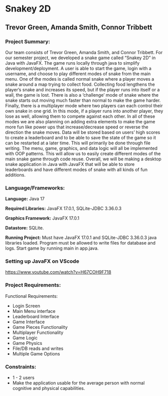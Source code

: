 #  Snakey 2D #
## Trevor Green, Amanda Smith, Connor Tribbett ##

### Project Summary: ###
Our team consists of Trevor Green, Amanda Smith, and Connor Tribbett. For our semester project, we developed a snake game called “Snakey 2D” in Java with JavaFX. The game runs locally through java to simplify development/deployment. A user is able to start the game, login with a username, and choose to play different modes of snake from the main menu. One of the modes is called normal snake where a player moves a snake around a map trying to collect food. Collecting food lengthens the player’s snake and increases its speed, but if the player runs into itself or a wall, the game is lost. There is also a ‘challenge’ mode of snake where the snake starts out moving much faster than normal to make the game harder. Finally, there is a multiplayer mode where two players can each control their own snake in one grid. In this mode, if a player runs into another player, they lose as well, allowing them to compete against each other. In all of these modes we are also planning on adding extra elements to make the game more fun like power ups that increase/decrease speed or reverse the direction the snake moves. Data will be stored based on users’ high scores to create a leaderboard and to be able to save the state of the game so it can be restarted at a later time. This will primarily be done through file writing. The menu, game, graphics, and data logic will all be implemented with OOP patterns. This will allow us to easily create different modes of the main snake game through code reuse. Overall, we will be making a desktop snake application in Java with JavaFX that will be able to store leaderboards and have different modes of snake with all kinds of fun additions.

### Language/Frameworks: ###

**Language:** Java 17

**Required Libraries:** JavaFX 17.0.1, SQLite-JDBC 3.36.0.3

**Graphics Framework:** JavaFX 17.0.1

**Datastore:** SQLite.

**Running Project:** Must have JavaFX 17.0.1 and SQLite-JDBC 3.36.0.3 java libraries loaded. Program must be allowed to write files for database and logs. Start game by running main in app.java.

### Setting up JavaFX on VScode ###
https://www.youtube.com/watch?v=H67COH9F718

### Project Requirements: ###
Functional Requirements:
 * Login Screen
 * Main Menu interface
* Leaderboard Interface
* Game Interface
* Game Pieces Functionality
* Multiplayer Functionality
* Game Logic 
* Game Physics
* File/DB reads and writes
* Multiple Game Options

### Constraints: ###
* 1 - 2 users 
* Make the application usable for the average person with normal cognitive and physical capabilities.

